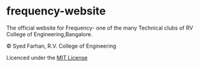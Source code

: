 # frequency-website
The official website for Frequency- one of the many Technical clubs of RV College of Engineering,Bangalore.

© Syed Farhan, R.V. College of Engineering

Licenced under the [MIT License](LICENSE)
